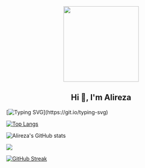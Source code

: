 <div id="header" align="center">
  <img src=https://media.giphy.com/media/du3J3cXyzhj75IOgvA/giphy.gif width="200"/>
</div>

<h2 align="center">Hi 👋, I'm Alireza</h2>

[![Typing SVG](https://readme-typing-svg.herokuapp.com?duration=10000&center=true&vCenter=true&width=800&height=30&lines=Hello+this+is+Alireza+Welcome+to+my+Github+page.)](https://git.io/typing-svg)



[![Top Langs](https://github-readme-stats.vercel.app/api/top-langs/?username=alireza107&layout=compact&theme=dark)](https://github.com/anuraghazra/github-readme-stats)

![Alireza's GitHub stats](https://github-readme-stats.vercel.app/api?username=alireza107&show_icons=true&theme=transparent)

![](https://komarev.com/ghpvc/?username=alireza107)

[![GitHub Streak](https://github-readme-streak-stats.herokuapp.com/?user=alireza107)](https://git.io/streak-stats)

